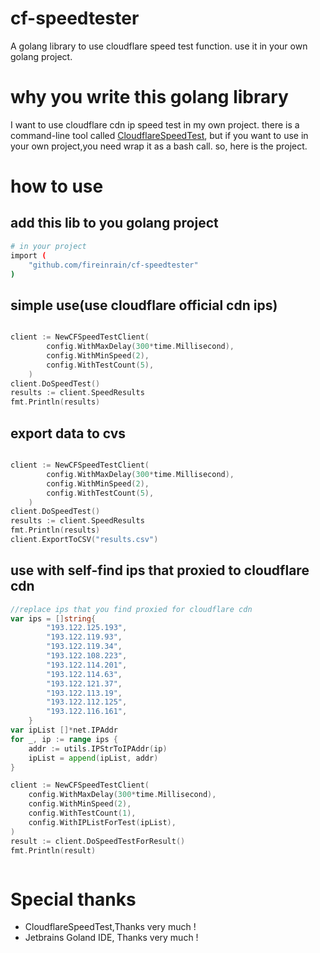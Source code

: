 # cf-speedtester
A golang library to use cloudflare speed test function. use it in your own golang project.

# why you write this golang library
I want to use cloudflare cdn ip speed test in my own project.
there is a command-line tool called [CloudflareSpeedTest](https://github.com/XIU2/CloudflareSpeedTest), but if 
you want to use in your own project,you need wrap it as a bash call.
so, here is the project.


# how to use
## add this lib to you golang project
```bash
# in your project
import (
	"github.com/fireinrain/cf-speedtester"
)

```

## simple use(use cloudflare official cdn ips)
```go

client := NewCFSpeedTestClient(
		config.WithMaxDelay(300*time.Millisecond),
		config.WithMinSpeed(2),
		config.WithTestCount(5),
	)
client.DoSpeedTest()
results := client.SpeedResults
fmt.Println(results)


```


## export data to cvs
```go

client := NewCFSpeedTestClient(
		config.WithMaxDelay(300*time.Millisecond),
		config.WithMinSpeed(2),
		config.WithTestCount(5),
	)
client.DoSpeedTest()
results := client.SpeedResults
fmt.Println(results)
client.ExportToCSV("results.csv")


```


## use with self-find ips that proxied to cloudflare cdn
```go
//replace ips that you find proxied for cloudflare cdn
var ips = []string{
		"193.122.125.193",
		"193.122.119.93",
		"193.122.119.34",
		"193.122.108.223",
		"193.122.114.201",
		"193.122.114.63",
		"193.122.121.37",
		"193.122.113.19",
		"193.122.112.125",
		"193.122.116.161",
	}
var ipList []*net.IPAddr
for _, ip := range ips {
    addr := utils.IPStrToIPAddr(ip)
    ipList = append(ipList, addr)
}

client := NewCFSpeedTestClient(
    config.WithMaxDelay(300*time.Millisecond),
    config.WithMinSpeed(2),
    config.WithTestCount(1),
    config.WithIPListForTest(ipList),
)
result := client.DoSpeedTestForResult()
fmt.Println(result)



```

# Special thanks 
- CloudflareSpeedTest,Thanks very much !
- Jetbrains Goland IDE, Thanks very much !





